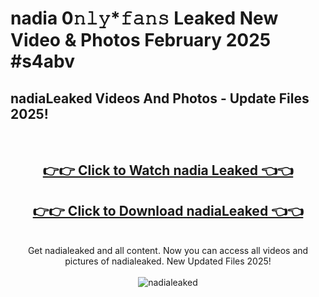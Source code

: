 # nadia 0𝚗𝚕𝚢*𝚏𝚊𝚗𝚜 Leaked New Video & Photos February 2025 #s4abv

<h2>nadiaLeaked Videos And Photos - Update Files 2025!</h2>
<br>
<div align="center">
<h2><a href="https://mediaupload.pro?title=nadia&ref=11F" rel="nofollow">👉👉 Click to Watch nadia Leaked 👈👈</a></h2>
<h2><a href="https://mediaupload.pro?title=nadia&ref=11F" rel="nofollow">👉👉 Click to Download nadiaLeaked 👈👈</a></h2>
<br>
Get nadialeaked and all content. Now you can access all videos and pictures of nadialeaked. New Updated Files 2025!
<br>
<br>
<a href="https://mediaupload.pro?title=nadia&ref=11F" rel="nofollow" data-target="animated-image.originalLink"><img src="https://i.ibb.co/Gkj2r4b/banner.png" alt="nadialeaked" style="max-width: 100%; display: inline-block;" data-target="animated-image.originalImage"></a>
</div>
<br>

